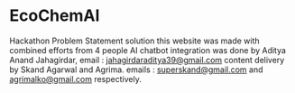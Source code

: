 # EcoChemAI
Hackathon Problem Statement solution
this website was made with combined efforts from 4 people 
AI chatbot integration was done by Aditya Anand Jahagirdar, email : jahagirdaraditya39@gmail.com
content delivery by Skand Agarwal and Agrima. emails : superskand@gmail.com and agrimalko@gmail.com respectively.
